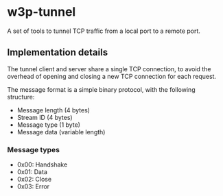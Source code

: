 # w3p-tunnel

A set of tools to tunnel TCP traffic from a local port to a remote port.

## Implementation details

The tunnel client and server share a single TCP connection, to avoid the overhead of opening and closing a new TCP connection for each request.

The message format is a simple binary protocol, with the following structure:

- Message length (4 bytes)
- Stream ID (4 bytes)
- Message type (1 byte)
- Message data (variable length)

### Message types

- 0x00: Handshake
- 0x01: Data
- 0x02: Close
- 0x03: Error
